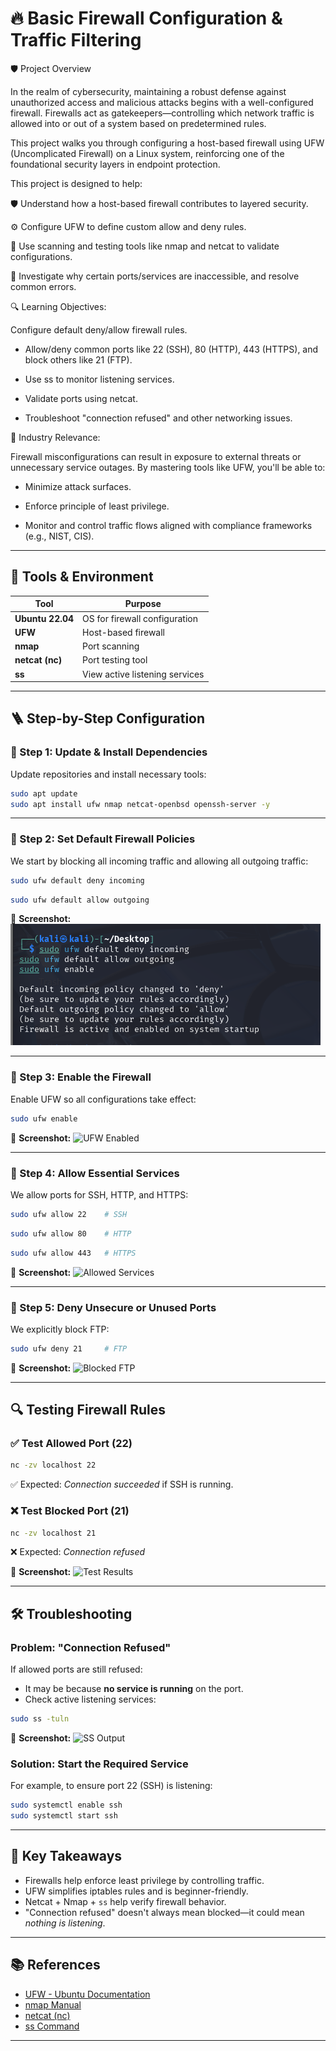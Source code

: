 # 🔥 Basic Firewall Configuration & Traffic Filtering

🛡️ Project Overview

In the realm of cybersecurity, maintaining a robust defense against unauthorized access and malicious attacks begins with a well-configured firewall. Firewalls act as gatekeepers—controlling which network traffic is allowed into or out of a system based on predetermined rules.

This project walks you through configuring a host-based firewall using UFW (Uncomplicated Firewall) on a Linux system, reinforcing one of the foundational security layers in endpoint protection.

This project is designed to help:

🛡️ Understand how a host-based firewall contributes to layered security.

⚙️ Configure UFW to define custom allow and deny rules.

📡 Use scanning and testing tools like nmap and netcat to validate configurations.

🚫 Investigate why certain ports/services are inaccessible, and resolve common errors.

🔍 Learning Objectives:

Configure default deny/allow firewall rules.

- Allow/deny common ports like 22 (SSH), 80 (HTTP), 443 (HTTPS), and block others like 21 (FTP).

- Use ss to monitor listening services.

- Validate ports using netcat.

- Troubleshoot "connection refused" and other networking issues.

📌 Industry Relevance:

Firewall misconfigurations can result in exposure to external threats or unnecessary service outages. By mastering tools like UFW, you'll be able to:

- Minimize attack surfaces.

- Enforce principle of least privilege.

- Monitor and control traffic flows aligned with compliance frameworks (e.g., NIST, CIS).

---

## 🧰 Tools & Environment

| Tool             | Purpose                        |
| ---------------- | ------------------------------ |
| **Ubuntu 22.04** | OS for firewall configuration  |
| **UFW**          | Host-based firewall            |
| **nmap**         | Port scanning                  |
| **netcat (nc)**  | Port testing tool              |
| **ss**           | View active listening services |

---

## 🪜 Step-by-Step Configuration

### 🔹 Step 1: Update & Install Dependencies

Update repositories and install necessary tools:

```bash
sudo apt update
sudo apt install ufw nmap netcat-openbsd openssh-server -y
```

---

### 🔹 Step 2: Set Default Firewall Policies

We start by blocking all incoming traffic and allowing all outgoing traffic:

```bash
sudo ufw default deny incoming
```

```bash
sudo ufw default allow outgoing
```

📸 **Screenshot:**
![Default Policy](https://github.com/Shirmali/Firewall-Configuration/blob/main/Default-Policy-Set.png?raw=true)

---

### 🔹 Step 3: Enable the Firewall

Enable UFW so all configurations take effect:

```bash
sudo ufw enable
```

📸 **Screenshot:**
![UFW Enabled](screenshots/ufw_enabled.png)

---

### 🔹 Step 4: Allow Essential Services

We allow ports for SSH, HTTP, and HTTPS:

```bash
sudo ufw allow 22    # SSH
```

```bash
sudo ufw allow 80    # HTTP
```

```bash
sudo ufw allow 443   # HTTPS
```

📸 **Screenshot:**
![Allowed Services](screenshots/allowed_services.png)

---

### 🔹 Step 5: Deny Unsecure or Unused Ports

We explicitly block FTP:

```bash
sudo ufw deny 21     # FTP
```

📸 **Screenshot:**
![Blocked FTP](screenshots/blocked_ftp.png)

---

## 🔍 Testing Firewall Rules

### ✅ Test Allowed Port (22)

```bash
nc -zv localhost 22
```

✅ Expected: *Connection succeeded* if SSH is running.

### ❌ Test Blocked Port (21)

```bash
nc -zv localhost 21
```

❌ Expected: *Connection refused*

📸 **Screenshot:**
![Test Results](screenshots/port_test_results.png)

---

## 🛠️ Troubleshooting

### Problem: "Connection Refused"

If allowed ports are still refused:

* It may be because **no service is running** on the port.
* Check active listening services:

```bash
sudo ss -tuln
```

📸 **Screenshot:**
![SS Output](screenshots/ss_output.png)

### Solution: Start the Required Service

For example, to ensure port 22 (SSH) is listening:

```bash
sudo systemctl enable ssh
sudo systemctl start ssh
```

---

## 🧠 Key Takeaways

* Firewalls help enforce least privilege by controlling traffic.
* UFW simplifies iptables rules and is beginner-friendly.
* Netcat + Nmap + `ss` help verify firewall behavior.
* "Connection refused" doesn't always mean blocked—it could mean *nothing is listening*.

---

## 📚 References

* [UFW - Ubuntu Documentation](https://help.ubuntu.com/community/UFW)
* [nmap Manual](https://nmap.org/book/man.html)
* [netcat (nc)](https://linux.die.net/man/1/nc)
* [ss Command](https://linux.die.net/man/8/ss)

---




